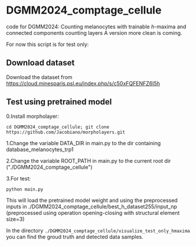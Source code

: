 # DGMM2024_comptage_cellule
code for DGMM2024: Counting melanocytes with trainable $h$-maxima and connected components counting layers
A version more clean is coming.

For now this script is for test only:

## Download dataset
Download the dataset from https://cloud.minesparis.psl.eu/index.php/s/c50xFQFENFZ6I5h


## Test using pretrained model
0.Install morpholayer: 
```
cd DGMM2024_comptage_cellule; git clone https://github.com/Jacobiano/morpholayers.git
```
1.Change the variable DATA_DIR in main.py to the dir containing database_melanocytes_trp1  

2.Change the variable ROOT_PATH in main.py to the current root dir ("./DGMM2024_comptage_cellule")  

3.For test:   

```python main.py```  

This will load the pretrained model weight and using the preprocessed inputs in ./DGMM2024_comptage_cellule/best_h_dataset255/input_np (preprocessed using operation opening-closing with structural element size=3) 

In the directory ```./DGMM2024_comptage_cellule/visualize_test_only_hmaxima``` you can find the groud truth and detected data samples.

